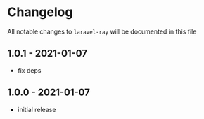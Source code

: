 # Changelog

All notable changes to `laravel-ray` will be documented in this file

## 1.0.1 - 2021-01-07

- fix deps

## 1.0.0 - 2021-01-07

- initial release
